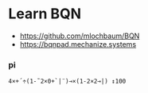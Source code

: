 # Learn BQN

- https://github.com/mlochbaum/BQN
- https://bqnpad.mechanize.systems

### pi

```apl
4×+´÷(1-˜2×0+`|¨)⊸×(1-2×2⊸|) ↕100
```
